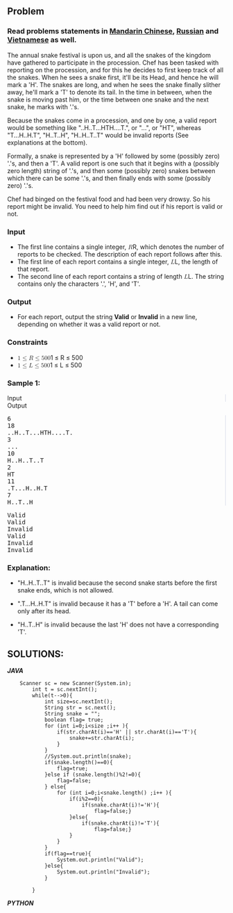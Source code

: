 <div id="problem-statement" class="_problemBody_lulsq_29 print"><h2>Problem</h2>
<h3>Read problems statements in <a href="https://www.codechef.com/download/translated/SNCKQL17/mandarin/SNAKPROC.pdf">Mandarin Chinese</a>, <a href="https://www.codechef.com/download/translated/SNCKQL17/russian/SNAKPROC.pdf">Russian</a> and <a href="https://www.codechef.com/download/translated/SNCKQL17/vietnamese/SNAKPROC.pdf">Vietnamese</a> as well.</h3>
<p>The annual snake festival is upon us, and all the snakes of the kingdom have gathered to participate in the procession. Chef has been tasked with reporting on the procession, and for this he decides to first keep track of all the snakes. When he sees a snake first, it'll be its Head, and hence he will mark a 'H'. The snakes are long, and when he sees the snake finally slither away, he'll mark a 'T' to denote its tail. In the time in between, when the snake is moving past him, or the time between one snake and the next snake, he marks with '.'s.</p>
<p>Because the snakes come in a procession, and one by one, a valid report would be something like "..H..T...HTH....T.", or "...", or "HT", whereas "T...H..H.T", "H..T..H", "H..H..T..T" would be invalid reports (See explanations at the bottom).</p>
<p>Formally, a snake is represented by a 'H' followed by some (possibly zero) '.'s, and then a 'T'. A valid report is one such that it begins with a (possibly zero length) string of '.'s, and then some (possibly zero) snakes between which there can be some '.'s, and then finally ends with some (possibly zero) '.'s.</p>
<p>Chef had binged on the festival food and had been very drowsy. So his report might be invalid. You need to help him find out if his report is valid or not.</p>
<h3>Input</h3>
<ul>
<li>The first line contains a single integer, <span class="math math-inline"><span class="katex"><span class="katex-mathml"><math xmlns="http://www.w3.org/1998/Math/MathML"><semantics><mrow><mi>R</mi></mrow><annotation encoding="application/x-tex">R</annotation></semantics></math></span><span class="katex-html" aria-hidden="true"><span class="base"><span class="strut" style="height: 0.6833em;"></span><span class="mord mathnormal" style="margin-right: 0.00773em;">R</span></span></span></span></span>, which denotes the number of reports to be checked. The description of each report follows after this.</li>
<li>The first line of each report contains a single integer, <span class="math math-inline"><span class="katex"><span class="katex-mathml"><math xmlns="http://www.w3.org/1998/Math/MathML"><semantics><mrow><mi>L</mi></mrow><annotation encoding="application/x-tex">L</annotation></semantics></math></span><span class="katex-html" aria-hidden="true"><span class="base"><span class="strut" style="height: 0.6833em;"></span><span class="mord mathnormal">L</span></span></span></span></span>, the length of that report.</li>
<li>The second line of each report contains a string of length <span class="math math-inline"><span class="katex"><span class="katex-mathml"><math xmlns="http://www.w3.org/1998/Math/MathML"><semantics><mrow><mi>L</mi></mrow><annotation encoding="application/x-tex">L</annotation></semantics></math></span><span class="katex-html" aria-hidden="true"><span class="base"><span class="strut" style="height: 0.6833em;"></span><span class="mord mathnormal">L</span></span></span></span></span>. The string contains only the characters '.', 'H', and 'T'.</li>
</ul>
<h3>Output</h3>
<ul>
<li>For each report, output the string <strong>Valid</strong> or <strong>Invalid</strong> in a new line, depending on whether it was a valid report or not.</li>
</ul>
<h3>Constraints</h3>
<ul>
<li><span class="math math-inline"><span class="katex"><span class="katex-mathml"><math xmlns="http://www.w3.org/1998/Math/MathML"><semantics><mrow><mn>1</mn><mo>≤</mo><mi>R</mi><mo>≤</mo><mn>500</mn></mrow><annotation encoding="application/x-tex">1 \le R \le 500</annotation></semantics></math></span><span class="katex-html" aria-hidden="true"><span class="base"><span class="strut" style="height: 0.7804em; vertical-align: -0.136em;"></span><span class="mord">1</span><span class="mspace" style="margin-right: 0.2778em;"></span><span class="mrel">≤</span><span class="mspace" style="margin-right: 0.2778em;"></span></span><span class="base"><span class="strut" style="height: 0.8193em; vertical-align: -0.136em;"></span><span class="mord mathnormal" style="margin-right: 0.00773em;">R</span><span class="mspace" style="margin-right: 0.2778em;"></span><span class="mrel">≤</span><span class="mspace" style="margin-right: 0.2778em;"></span></span><span class="base"><span class="strut" style="height: 0.6444em;"></span><span class="mord">500</span></span></span></span></span></li>
<li><span class="math math-inline"><span class="katex"><span class="katex-mathml"><math xmlns="http://www.w3.org/1998/Math/MathML"><semantics><mrow><mn>1</mn><mo>≤</mo><mi>L</mi><mo>≤</mo><mn>500</mn></mrow><annotation encoding="application/x-tex">1 \le L \le 500</annotation></semantics></math></span><span class="katex-html" aria-hidden="true"><span class="base"><span class="strut" style="height: 0.7804em; vertical-align: -0.136em;"></span><span class="mord">1</span><span class="mspace" style="margin-right: 0.2778em;"></span><span class="mrel">≤</span><span class="mspace" style="margin-right: 0.2778em;"></span></span><span class="base"><span class="strut" style="height: 0.8193em; vertical-align: -0.136em;"></span><span class="mord mathnormal">L</span><span class="mspace" style="margin-right: 0.2778em;"></span><span class="mrel">≤</span><span class="mspace" style="margin-right: 0.2778em;"></span></span><span class="base"><span class="strut" style="height: 0.6444em;"></span><span class="mord">500</span></span></span></span></span></li>
</ul>
<h3>Sample 1:</h3>
<div data-reactroot="" class="_input_output__table_lulsq_184"><div class="_text_copy__container_lulsq_188"><div class="_text_copy_lulsq_188 _input_top__box_lulsq_198" style="border-right: 1px solid rgb(210, 217, 231);"><span>Input</span><div title="Copy to clipboard" class="" style="pointer-events: all;"><span class="_icon__box_9xn05_2 undefined"><i class="_copy__icon_9xn05_14"></i></span></div></div><div class="_text_copy_lulsq_188 _ouput_top__box_lulsq_201"><span>Output</span><div title="Copy to clipboard" class="" style="pointer-events: all;"><span class="_icon__box_9xn05_2 undefined"><i class="_copy__icon_9xn05_14"></i></span></div></div></div><div class="_values__container_lulsq_204"><div class="_values_lulsq_204" style="border-right: 1px solid rgb(210, 217, 231);"><pre>6
18
..H..T...HTH....T.
3
...
10
H..H..T..T
2
HT
11
.T...H..H.T
7
H..T..H</pre></div><div class="_values_lulsq_204"><pre>Valid
Valid
Invalid
Valid
Invalid
Invalid</pre></div></div></div>
<h3>Explanation:</h3>
<ul>
<li>
<p>"H..H..T..T" is invalid because the second snake starts before the first snake ends, which is not allowed.</p>
</li>
<li>
<p>".T...H..H.T" is invalid because it has a 'T' before a 'H'. A tail can come only after its head.</p>
</li>
<li>
<p>"H..T..H" is invalid because the last 'H' does not have a corresponding 'T'.</p>
</li>
</ul></div>

## SOLUTIONS:
***JAVA***
```
	Scanner sc = new Scanner(System.in);
		int t = sc.nextInt();
		while(t-->0){
		    int size=sc.nextInt();
		    String str = sc.next();
		    String snake = "";
            boolean flag= true;
		    for (int i=0;i<size ;i++ ){
		        if(str.charAt(i)=='H' || str.charAt(i)=='T'){
		            snake+=str.charAt(i);
		        }
		    }
		    //System.out.println(snake);
		    if(snake.length()==0){
		        flag=true;
		    }else if (snake.length()%2!=0){
		        flag=false;
		    } else{
		        for (int i=0;i<snake.length() ;i++ ){
		            if(i%2==0){
		                if(snake.charAt(i)!='H'){
		                    flag=false;}
		            }else{
		                if(snake.charAt(i)!='T'){
		                    flag=false;}
		            }
		        } 
		    }
		    if(flag==true){
		        System.out.println("Valid");
		    }else{
		        System.out.println("Invalid");
		    }
		    
		}
```

***PYTHON***
```
```
